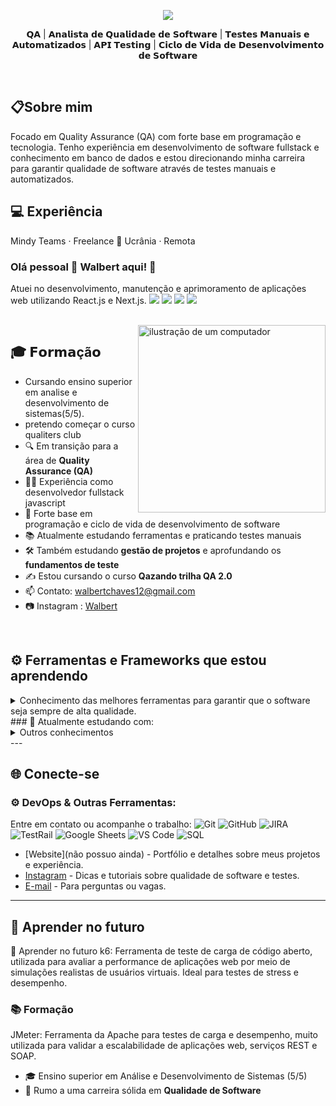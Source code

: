<div align="center">   
  <p id="title">
   <img src="https://readme-typing-svg.demolab.com?font=Fira+Code&pause=1000&width=435&lines=Ol%C3%A1%2C+eu+sou+Walbert+Chaves."/>
  </p>
  <p id="subtitle">
   𝗤𝗔 | 𝗔𝗻𝗮𝗹𝗶𝘀𝘁𝗮 𝗱𝗲 𝗤𝘂𝗮𝗹𝗶𝗱𝗮𝗱𝗲 𝗱𝗲 𝗦𝗼𝗳𝘁𝘄𝗮𝗿𝗲 | 𝗧𝗲𝘀𝘁𝗲𝘀 𝗠𝗮𝗻𝘂𝗮𝗶𝘀 𝗲 𝗔𝘂𝘁𝗼𝗺𝗮𝘁𝗶𝘇𝗮𝗱𝗼𝘀 | 𝗔𝗣𝗜 𝗧𝗲𝘀𝘁𝗶𝗻𝗴 |  𝗖𝗶𝗰𝗹𝗼 𝗱𝗲 𝗩𝗶𝗱𝗮 𝗱𝗲 𝗗𝗲𝘀𝗲𝗻𝘃𝗼𝗹𝘃𝗶𝗺𝗲𝗻𝘁𝗼 𝗱𝗲 𝗦𝗼𝗳𝘁𝘄𝗮𝗿𝗲

  </p>    
  <br>
</div>


## 📋Sobre mim
  Focado em Quality Assurance (QA) com forte base em programação e tecnologia. Tenho experiência em desenvolvimento de software fullstack e conhecimento em banco de dados e estou direcionando minha carreira para garantir qualidade de software através de testes manuais e automatizados.

## 💻 Experiência
Mindy Teams · Freelance
📍 Ucrânia · Remota
### Olá pessoal 👋 Walbert aqui! 🧪  

Atuei no desenvolvimento, manutenção e aprimoramento de aplicações web utilizando React.js e Next.js.
[<img src="https://img.shields.io/badge/%F0%9F%92%BB-Testes%20Manuais-blue?style=flat&color=grey"/>](#)
[<img src="https://img.shields.io/badge/%F0%9F%9A%80-Automa%C3%A7%C3%A3o-blue?style=flat&color=grey"/>](#)
[<img src="https://img.shields.io/badge/%F0%9F%93%8A-API%20Testing-blue?style=flat&color=grey"/>](#)
[<img src="https://img.shields.io/badge/%F0%9F%92%AD-QA%20Mindset-blue?style=flat&color=grey"/>](#)

<br>
<img src="https://raw.githubusercontent.com/MicaelliMedeiros/micaellimedeiros/master/image/computer-illustration.png" alt="ilustração de um computador" min-width="300px" max-width="300px" width="300px" align="right">

## 🎓 𝗙𝗼𝗿𝗺𝗮çã𝗼
  - Cursando ensino superior em analise e desenvolvimento de sistemas(5/5).
  -  pretendo começar o curso qualiters club
- 🔍 Em transição para a área de **Quality Assurance (QA)**  
- 👨‍💻 Experiência como desenvolvedor fullstack javascript  
- 🧠 Forte base em programação e ciclo de vida de desenvolvimento de software  
- 📚 Atualmente estudando ferramentas e praticando testes manuais  
- 🛠 Também estudando  **gestão de projetos** e aprofundando os **fundamentos de teste**  
- ✍️ Estou cursando o curso **Qazando trilha QA 2.0**  
- 📫 Contato: [walbertchaves12@gmail.com](mailto:walbertchaves12@gmail.com)  
- 📷 Instagram : [Walbert](https://www.instagram.com/_walbertchaves/)  

<br>

## ⚙️ Ferramentas e Frameworks que estou aprendendo
 <details>
 <summary>Conhecimento das melhores ferramentas para garantir que o software seja sempre de alta qualidade.</summary>
---

- [**JIRA**](https://www.atlassian.com/br/software/jira): Ferramentas para Gestão das Atividades de Teste.
- [**Robot Framework**](https://robotframework.org/): Framework de automação de testes baseado em palavras-chave.
- [**Cypress**](https://www.cypress.io/): Framework moderno para testes end-to-end de aplicações web.
- [**Playwright**](https://playwright.dev/): Framework para automação de testes em múltiplos navegadores.
- [**Postman**](https://www.postman.com/): Postman é sua plataforma única para desenvolvimento colaborativo de API. 
</details>
### 💼 Atualmente estudando com:

 <details>
   <summary>Outros conhecimentos</summary>
![JavaScript](https://img.shields.io/badge/-JavaScript-333333?style=flat&logo=javascript)
![Typescript](https://img.shields.io/badge/-Typescript-333333?style=flat&logo=typescript)
![Cypress](https://img.shields.io/badge/-Cypress-333333?style=flat&logo=cypress)
![Playwright](https://img.shields.io/badge/-Playwright-333333?style=flat&logo=playwright)
![Postman](https://img.shields.io/badge/-Postman-333333?style=flat&logo=postman)
![Robot Framework](https://img.shields.io/badge/-RobotFramework-333333?style=flat&logo=robotframework)

- Noções básicas em comandos GIT (git add, git commit, git push, git status, git diff, git branch)
- Github
- Noções básicas nos comandos SQL para geração de massas de dados para testes
- Metodologias Ágeis(Scrum/kanban)
- Google sheets para documentação
- Conhecimento avançado em Typescript e Javascript
- Conhecimento avançado no funcionamento de um desenvolvimento de software , UI/UX , frontend , backend.
</details>
---

## 🌐 Conecte-se
### ⚙️ DevOps & Outras Ferramentas:

Entre em contato ou acompanhe o trabalho:
![Git](https://img.shields.io/badge/-Git-333333?style=flat&logo=git)
![GitHub](https://img.shields.io/badge/-GitHub-333333?style=flat&logo=github)
![JIRA](https://img.shields.io/badge/-JIRA-333333?style=flat&logo=jira)
![TestRail](https://img.shields.io/badge/-TestRail-333333?style=flat&logo=testrail)
![Google Sheets](https://img.shields.io/badge/-Google%20Sheets-333333?style=flat&logo=googlesheets)
![VS Code](https://img.shields.io/badge/-VSCode-333333?style=flat&logo=visualstudiocode)
![SQL](https://img.shields.io/badge/-SQL-333333?style=flat&logo=mysql)

- [Website](não possuo ainda) - Portfólio e detalhes sobre meus projetos e experiência.
- [Instagram](https://youtube.com/@horadoqa) - Dicas e tutoriais sobre qualidade de software e testes.
- [E-mail](walbertchaves12@gmail.com) - Para perguntas ou vagas.
---

## 🧠 Aprender no futuro
🧠 Aprender no futuro
k6: Ferramenta de teste de carga de código aberto, utilizada para avaliar a performance de aplicações web por meio de simulações realistas de usuários virtuais. Ideal para testes de stress e desempenho.
### 📚 Formação

JMeter: Ferramenta da Apache para testes de carga e desempenho, muito utilizada para validar a escalabilidade de aplicações web, serviços REST e SOAP.
- 🎓 Ensino superior em Análise e Desenvolvimento de Sistemas (5/5)
- 🧪 Rumo a uma carreira sólida em **Qualidade de Software**
